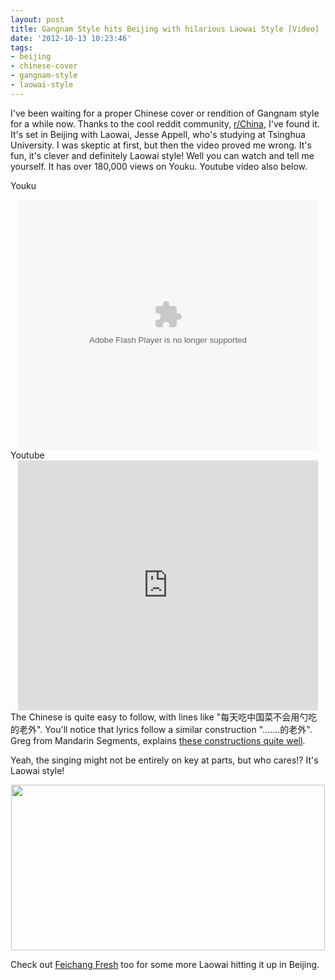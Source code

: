 ```yaml
---
layout: post
title: Gangnam Style hits Beijing with hilarious Laowai Style [Video]
date: '2012-10-13 10:23:46'
tags:
- beijing
- chinese-cover
- gangnam-style
- laowai-style
---
```


I've been waiting for a proper Chinese cover or rendition of Gangnam style for a while now. Thanks to the cool reddit community, <a href="http://reddit.com/r/china">r/China</a>, I've found it. It's set in Beijing with Laowai, Jesse Appell, who's studying at Tsinghua University. I was skeptic at first, but then the video proved me wrong. It's fun, it's clever and definitely Laowai style! Well you can watch and tell me yourself. It has over 180,000 views on Youku. Youtube video also below.

Youku
<div align="center"><object width="480" height="400" classid="clsid:d27cdb6e-ae6d-11cf-96b8-444553540000" codebase="http://download.macromedia.com/pub/shockwave/cabs/flash/swflash.cab#version=6,0,40,0" align="middle"><param name="src" value="http://player.youku.com/player.php/sid/XNDYwMTg3ODQ0/v.swf" /><param name="allowfullscreen" value="true" /><param name="quality" value="high" /><param name="allowscriptaccess" value="always" /><embed width="480" height="400" type="application/x-shockwave-flash" src="http://player.youku.com/player.php/sid/XNDYwMTg3ODQ0/v.swf" allowfullscreen="true" quality="high" allowscriptaccess="always" align="middle" /></object></div>
Youtube
<div align="center"><iframe src="http://www.youtube.com/embed/7Dp5X5WOf2Q" frameborder="0" width="480" height="400"></iframe></div>
The Chinese is quite easy to follow, with lines like "每天吃中国菜不会用勺吃的老外". You'll notice that lyrics follow a similar construction ".......的老外". Greg from Mandarin Segments, explains <a href="http://mandarinsegments.blogspot.com/2012/04/sentence-with-girl-with-dragon-tattoo.html">these constructions quite well</a>.

Yeah, the singing might not be entirely on key at parts, but who cares!? It's Laowai style!
<p style="text-align: center;"><a href="http://res.cloudinary.com/daxztt3th/image/upload/v1412837100/Screen-Shot-2012-10-13-at-11_20_32-AM_pjcnpb.png"><img class="aligncenter  wp-image-1302" title="Laowai Style" src="http://res.cloudinary.com/daxztt3th/image/upload/v1412837100/Screen-Shot-2012-10-13-at-11_20_32-AM_pjcnpb.png" alt="" width="502" height="265" /></a></p>
Check out <a title="Feichang Fresh on repeat" href="http://confusedlaowai.com/2011/08/feichang-fresh-repeat/">Feichang Fresh</a> too for some more Laowai hitting it up in Beijing.